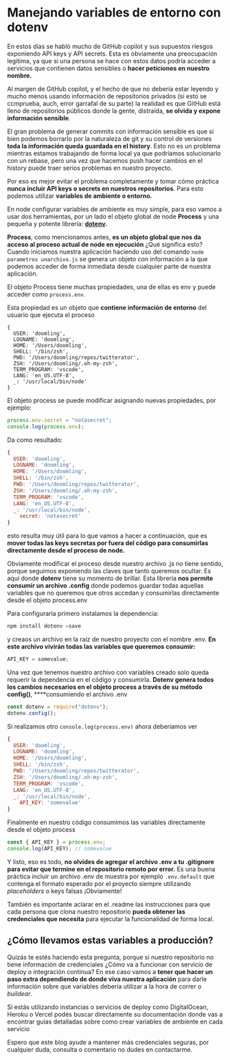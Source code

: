 # Manejando variables de entorno con dotenv

En estos días se habló mucho de GitHub copilot y sus supuestos riesgos exponiendo API keys y API secrets. Esta es obviamente una preocupación legitima, ya que si una persona se hace con estos datos podría acceder a servicios que contienen datos sensibles o **hacer peticiones en nuestro nombre.**

Al margen de GitHub copilot, y el hecho de que no debería estar leyendo y mucho menos usando información de repositorios privados (si esto se ccmprueba, auch, error garrafal de su parte) la realidad es que GitHub está lleno de repositorios públicos donde la gente, distraída, **se olvida y expone información sensible**.

El gran problema de generar commits con información sensible es que si bien podemos borrarlo por la naturaleza de git y su control de versiones **toda la información queda guardada en el history**. Esto no es un problema mientras estamos trabajando de forma local ya que podríamos solucionarlo con un rebase, pero una vez que hacemos push hacer cambios en el history puede traer serios problemas en nuestro proyecto.

Por eso es mejor evitar el problema completamente y tomar cómo práctica **nunca incluir API keys o secrets en nuestros repositorios**. Para esto podemos utilizar **variables de ambiente o entorno.**

En node configurar variables de ambiente es muy simple, para eso vamos a usar dos herramientas, por un lado el objeto global de node **Process** y una pequeña y potente librería: **[dotenv](https://www.npmjs.com/package/dotenv).**

**Process**, como mencionamos antes, **es un objeto global que nos da acceso al proceso actual de node en ejecución** ¿Qué significa esto? Cuando iniciamos nuestra aplicación haciendo uso del comando `node parametros unarchivo.js` se genera un objeto con información a la que podemos acceder de forma inmediata desde cualquier parte de nuestra aplicación.

El objeto Process tiene muchas propiedades, una de ellas es env y puede acceder como `process.env`.

Esta propiedad es un objeto que **contiene información de entorno** del usuario que ejecuta el proceso

```
{
  USER: 'doomling',
  LOGNAME: 'doomling',
  HOME: '/Users/doomling',
  SHELL: '/bin/zsh',
  PWD: '/Users/doomling/repos/twitterator',
  ZSH: '/Users/doomling/.oh-my-zsh',
  TERM_PROGRAM: 'vscode',
  LANG: 'en_US.UTF-8',
  _: '/usr/local/bin/node'
}

```

El objeto process se puede modificar asignando nuevas propiedades, por ejemplo:

```jsx
process.env.secret = "notasecret";
console.log(process.env);
```

Da como resultado:

```jsx
{
  USER: 'doomling',
  LOGNAME: 'doomling',
  HOME: '/Users/doomling',
  SHELL: '/bin/zsh',
  PWD: '/Users/doomling/repos/twitterator',
  ZSH: '/Users/doomling/.oh-my-zsh',
  TERM_PROGRAM: 'vscode',
  LANG: 'en_US.UTF-8',
  _: '/usr/local/bin/node',
	secret: 'notasecret'
}

```

esto resulta muy útil para lo que vamos a hacer a continuación, que es **mover todas las keys secretas por fuera del código para consumirlas directamente desde el proceso de node.**

Obviamente modificar el proceso desde nuestro archivo .js no tiene sentido, porque seguimos exponiendo las claves que tanto queremos ocultar. Es aquí donde **dotenv** tiene su momento de brillar. Esta librería **nos permite consumir un archivo .config** donde podemos guardar todas aquellas variables que no queremos que otros accedan y consumirlas directamente desde el objeto process.env

Para configurarla primero instalamos la dependencia:

```jsx
npm install dotenv —save

```

y creaos un archivo en la raíz de nuestro proyecto con el nombre .env. **En este archivo vivirán todas las variables que queremos consumir:**

```jsx
API_KEY = somevalue;
```

Una vez que tenemos nuestro archivo con variables creado solo queda requerir la dependencia en el código y consumirla. **Dotenv genera todos los cambios necesarios en el objeto process a través de su método config()**, \*\*\*\*consumiendo el archivo .env

```jsx
const dotenv = require("dotenv");
dotenv.config();
```

Si realizamos otro `console.log(process.env)` ahora deberíamos ver

```jsx
{
  USER: 'doomling',
  LOGNAME: 'doomling',
  HOME: '/Users/doomling',
  SHELL: '/bin/zsh',
  PWD: '/Users/doomling/repos/twitterator',
  ZSH: '/Users/doomling/.oh-my-zsh',
  TERM_PROGRAM: 'vscode',
  LANG: 'en_US.UTF-8',
  _: '/usr/local/bin/node',
	API_KEY: 'somevalue'
}

```

Finalmente en nuestro código consumimos las variables directamente desde el objeto process

```jsx
const { API_KEY } = process.env;
console.log(API_KEY); // somevalue
```

Y listo, eso es todo, **no olvides de agregar el archivo .env a tu .gitignore para evitar que termine en el repositorio remoto por error.** Es una buena práctica incluir un archivo .env de muestra por ejemplo `.env.default` que contenga el formato esperado por el proyecto siempre utilizando _placeholders_ o keys falsas ¡Obviamente!

También es importante aclarar en el .readme las instrucciones para que cada persona que clona nuestro repositorio **pueda obtener las credenciales que necesita** para ejecutar la funcionalidad de forma local.

## ¿Cómo llevamos estas variables a producción?

Quizás te estés haciendo esta pregunta, porque si nuestro repositorio no tiene información de credenciales ¿Cómo va a funcionar con servicio de deploy o integración continua? En ese caso vamos a **tener que hacer un paso extra dependiendo de donde viva nuestra aplicación** para darle información sobre que variables debería utilizar a la hora de correr o _buildear_.

Si estás utilizando instancias o servicios de deploy como DigitalOcean, Heroku o Vercel podés buscar directamente su documentación donde vas a encontrar guias detalladas sobre como crear variables de ambiente en cada servicio

Espero que este blog ayude a mantener más credenciales seguras, por cualquier duda, consulta o comentario no dudes en contactarme.
